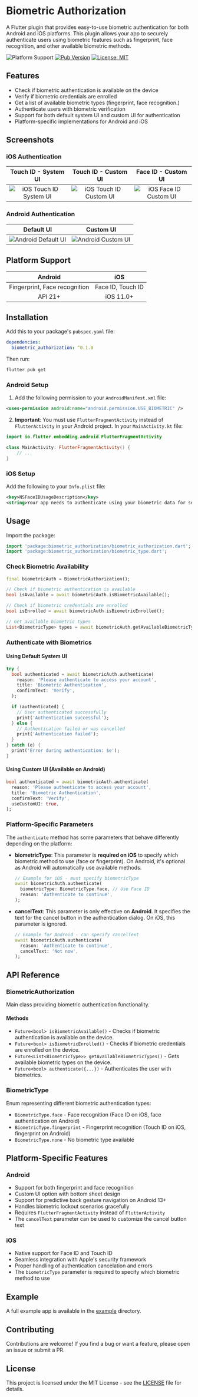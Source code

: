 # Biometric Authorization

A Flutter plugin that provides easy-to-use biometric authentication for both Android and iOS platforms. This plugin allows your app to securely authenticate users using biometric features such as fingerprint, face recognition, and other available biometric methods.

![Platform Support](https://img.shields.io/badge/platform-android%20%7C%20ios-green.svg)
[![Pub Version](https://img.shields.io/pub/v/biometric_authorization.svg)](https://pub.dev/packages/biometric_authorization)
[![License: MIT](https://img.shields.io/badge/License-MIT-blue.svg)](https://opensource.org/licenses/MIT)

## Features

- Check if biometric authentication is available on the device
- Verify if biometric credentials are enrolled
- Get a list of available biometric types (fingerprint, face recognition.)
- Authenticate users with biometric verification
- Support for both default system UI and custom UI for authentication
- Platform-specific implementations for Android and iOS

## Screenshots

### iOS Authentication

|                                                           Touch ID - System UI                                                           |                                                           Touch ID - Custom UI                                                            |                                                           Face ID - Custom UI                                                           |
| :--------------------------------------------------------------------------------------------------------------------------------------: | :---------------------------------------------------------------------------------------------------------------------------------------: | :-------------------------------------------------------------------------------------------------------------------------------------: |
| ![iOS Touch ID System UI](https://github.com/maojiu-bb/biometric_authorization/blob/main/screenshots/ios-touch-default-pop.png?raw=true) | ![iOS Touch ID Custom UI](https://github.com/maojiu-bb/biometric_authorization/blob/main/screenshots/ios-touch-custom-sheet.png?raw=true) | ![iOS Face ID Custom UI](https://github.com/maojiu-bb/biometric_authorization/blob/main/screenshots/ios-face-custom-sheet.png?raw=true) |

### Android Authentication

|                                                              Default UI                                                              |                                                             Custom UI                                                              |
| :----------------------------------------------------------------------------------------------------------------------------------: | :--------------------------------------------------------------------------------------------------------------------------------: |
| ![Android Default UI](https://github.com/maojiu-bb/biometric_authorization/blob/main/screenshots/android-default-sheet.png?raw=true) | ![Android Custom UI](https://github.com/maojiu-bb/biometric_authorization/blob/main/screenshots/android-custom-sheet.png?raw=true) |

## Platform Support

|            Android            |        iOS        |
| :---------------------------: | :---------------: |
| Fingerprint, Face recognition | Face ID, Touch ID |
|            API 21+            |     iOS 11.0+     |

## Installation

Add this to your package's `pubspec.yaml` file:

```yaml
dependencies:
  biometric_authorization: ^0.1.0
```

Then run:

```bash
flutter pub get
```

### Android Setup

1. Add the following permission to your `AndroidManifest.xml` file:

```xml
<uses-permission android:name="android.permission.USE_BIOMETRIC" />
```

2. **Important**: You must use `FlutterFragmentActivity` instead of `FlutterActivity` in your Android project. In your `MainActivity.kt` file:

```kotlin
import io.flutter.embedding.android.FlutterFragmentActivity

class MainActivity: FlutterFragmentActivity() {
    // ...
}
```

### iOS Setup

Add the following to your `Info.plist` file:

```xml
<key>NSFaceIDUsageDescription</key>
<string>Your app needs to authenticate using your biometric data for secure access</string>
```

## Usage

Import the package:

```dart
import 'package:biometric_authorization/biometric_authorization.dart';
import 'package:biometric_authorization/biometric_type.dart';
```

### Check Biometric Availability

```dart
final biometricAuth = BiometricAuthorization();

// Check if biometric authentication is available
bool isAvailable = await biometricAuth.isBiometricAvailable();

// Check if biometric credentials are enrolled
bool isEnrolled = await biometricAuth.isBiometricEnrolled();

// Get available biometric types
List<BiometricType> types = await biometricAuth.getAvailableBiometricTypes();
```

### Authenticate with Biometrics

#### Using Default System UI

```dart
try {
  bool authenticated = await biometricAuth.authenticate(
    reason: 'Please authenticate to access your account',
    title: 'Biometric Authentication',
    confirmText: 'Verify',
  );

  if (authenticated) {
    // User authenticated successfully
    print('Authentication successful');
  } else {
    // Authentication failed or was cancelled
    print('Authentication failed');
  }
} catch (e) {
  print('Error during authentication: $e');
}
```

#### Using Custom UI (Available on Android)

```dart
bool authenticated = await biometricAuth.authenticate(
  reason: 'Please authenticate to access your account',
  title: 'Biometric Authentication',
  confirmText: 'Verify',
  useCustomUI: true,
);
```

### Platform-Specific Parameters

The `authenticate` method has some parameters that behave differently depending on the platform:

- **biometricType**: This parameter is **required on iOS** to specify which biometric method to use (face or fingerprint). On Android, it's optional as Android will automatically use available methods.

  ```dart
  // Example for iOS - must specify biometricType
  await biometricAuth.authenticate(
    biometricType: BiometricType.face, // Use Face ID
    reason: 'Authenticate to continue',
  );
  ```

- **cancelText**: This parameter is only effective on **Android**. It specifies the text for the cancel button in the authentication dialog. On iOS, this parameter is ignored.

  ```dart
  // Example for Android - can specify cancelText
  await biometricAuth.authenticate(
    reason: 'Authenticate to continue',
    cancelText: 'Not now',
  );
  ```

## API Reference

### BiometricAuthorization

Main class providing biometric authentication functionality.

#### Methods

- `Future<bool> isBiometricAvailable()` - Checks if biometric authentication is available on the device.
- `Future<bool> isBiometricEnrolled()` - Checks if biometric credentials are enrolled on the device.
- `Future<List<BiometricType>> getAvailableBiometricTypes()` - Gets available biometric types on the device.
- `Future<bool> authenticate({...})` - Authenticates the user with biometrics.

### BiometricType

Enum representing different biometric authentication types:

- `BiometricType.face` - Face recognition (Face ID on iOS, face authentication on Android)
- `BiometricType.fingerprint` - Fingerprint recognition (Touch ID on iOS, fingerprint on Android)
- `BiometricType.none` - No biometric type available

## Platform-Specific Features

### Android

- Support for both fingerprint and face recognition
- Custom UI option with bottom sheet design
- Support for predictive back gesture navigation on Android 13+
- Handles biometric lockout scenarios gracefully
- Requires `FlutterFragmentActivity` instead of `FlutterActivity`
- The `cancelText` parameter can be used to customize the cancel button text

### iOS

- Native support for Face ID and Touch ID
- Seamless integration with Apple's security framework
- Proper handling of authentication cancelation and errors
- The `biometricType` parameter is required to specify which biometric method to use

## Example

A full example app is available in the [example](https://github.com/your-username/biometric_authorization/tree/main/example) directory.

## Contributing

Contributions are welcome! If you find a bug or want a feature, please open an issue or submit a PR.

## License

This project is licensed under the MIT License - see the [LICENSE](LICENSE) file for details.
